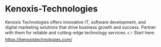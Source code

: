 # Kenoxis-Technologies
Kenoxis Technologies offers innovative IT, software development, and digital marketing solutions that drive business growth and success.
Partner with them for reliable and cutting-edge technology services.
👉 Start here: https://kenoxistechnologies.com/

